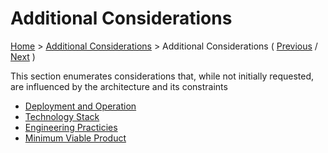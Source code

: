 # Additional Considerations

[Home](../README.md) > [Additional Considerations](../README.md#additional-considerations) > Additional Considerations ( [Previous](../4-decision-records/adr6-use-a-separate-logging-component-for-event-correlation.md) / [Next](../5-additional-considerations/1-deployment-and-operation.md) )

This section enumerates considerations that, while not initially requested, are influenced by the architecture and its constraints

* [Deployment and Operation](./1-deployment-and-operation.md)
* [Technology Stack](./2-technology-stack.md)
* [Engineering Practicies](./3-engineering-practices.md)
* [Minimum Viable Product](./4-minimum-viable-product.md)
